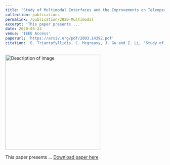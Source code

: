 ```yaml
---
title: "Study of Multimodal Interfaces and the Improvements on Teleoperation"
collection: publications
permalink: /publication/2020-Multimodal
excerpt: 'This paper presents ...'
date: 2020-04-23
venue: 'IEEE Access'
paperurl: 'https://arxiv.org/pdf/2003.14392.pdf'
citation: 'E. Triantafyllidis, C. Mcgreavy, J. Gu and Z. Li, "Study of Multimodal Interfaces and the Improvements on Teleoperation," in IEEE Access, vol. 8, pp. 78213-78227, 2020, doi: 10.1109/ACCESS.2020.2990080.'
---
```

<img src="/images/500x300.png" alt="Description of image" width="300"/>

This paper presents ...
[Download paper here](https://arxiv.org/pdf/2003.14392.pdf)
